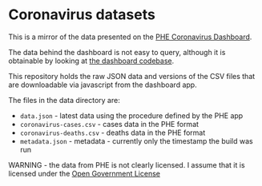 # Coronavirus datasets

This is a mirror of the data presented on the [PHE Coronavirus Dashboard](https://coronavirus.data.gov.uk/).

The data behind the dashboard is not easy to query, although it is obtainable by looking at [the dashboard codebase](https://github.com/PublicHealthEngland/coronavirus-dashboard).

This repository holds the raw JSON data and versions of the CSV files that are downloadable via javascript from the dashboard app.

The files in the data directory are:

* `data.json` - latest data using the procedure defined by the PHE app
* `coronavirus-cases.csv` - cases data in the PHE format
* `coronavirus-deaths.csv` - deaths data in the PHE format
* `metadata.json` - metadata - currently only the timestamp the build was run

WARNING - the data from PHE is not clearly licensed. I assume that it is licensed under the [Open Government License](https://www.nationalarchives.gov.uk/doc/open-government-licence/version/3/)